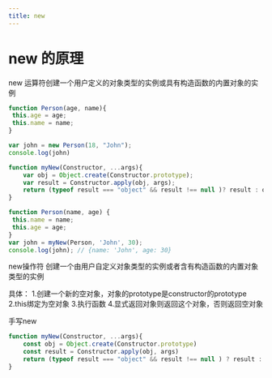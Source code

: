 ```yaml
---
title: new
---
```

# new 的原理
new 运算符创建一个用户定义的对象类型的实例或具有构造函数的内置对象的实例

```js
function Person(age, name){
 this.age = age;
 this.name = name;
}

var john = new Person(18, "John");
console.log(john)
```

```js
function myNew(Constructor, ...args){
	var obj = Object.create(Constructor.prototype);
	var result = Constructor.apply(obj, args);
	return (typeof result === "object" && result !== null )? result : obj
}
```

```js
function Person(name, age) {
 this.name = name;
 this.age = age;
}
var john = myNew(Person, 'John', 30);
console.log(john); // {name: 'John', age: 30}
```

new操作符
创建一个由用户自定义对象类型的实例或者含有构造函数的内置对象类型的实例

具体：
1.创建一个新的空对象，对象的prototype是constructor的prototype
2.this绑定为空对象
3.执行函数
4.显式返回对象则返回这个对象，否则返回空对象

手写new
```js
function myNew(Constructor, ...args){
	const obj = Object.create(Constructor.prototype)
	const result = Constructor.apply(obj, args)
	return (typeof result === "object" && result !== null ) ? result : obj
}
```